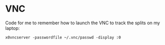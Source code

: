 # VNC 

Code for me to remember how to launch the VNC to track the splits on my laptop:

```
x0vncserver -passwordfile ~/.vnc/passwd -display :0
```
